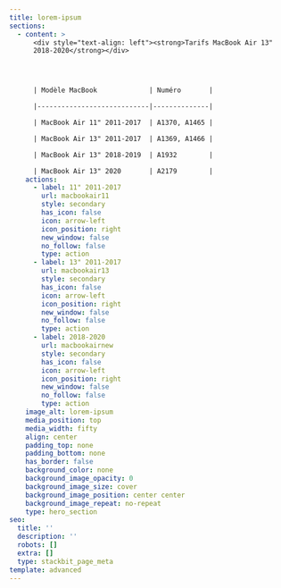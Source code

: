 ```yaml
---
title: lorem-ipsum
sections:
  - content: >
      <div style="text-align: left"><strong>Tarifs MacBook Air 13"
      2018-2020</strong></div>




      | Modèle MacBook             | Numéro       |

      |----------------------------|--------------|

      | MacBook Air 11" 2011-2017  | A1370, A1465 |

      | MacBook Air 13" 2011-2017  | A1369, A1466 |

      | MacBook Air 13" 2018-2019  | A1932        |

      | MacBook Air 13" 2020       | A2179        |
    actions:
      - label: 11" 2011-2017
        url: macbookair11
        style: secondary
        has_icon: false
        icon: arrow-left
        icon_position: right
        new_window: false
        no_follow: false
        type: action
      - label: 13" 2011-2017
        url: macbookair13
        style: secondary
        has_icon: false
        icon: arrow-left
        icon_position: right
        new_window: false
        no_follow: false
        type: action
      - label: 2018-2020
        url: macbookairnew
        style: secondary
        has_icon: false
        icon: arrow-left
        icon_position: right
        new_window: false
        no_follow: false
        type: action
    image_alt: lorem-ipsum
    media_position: top
    media_width: fifty
    align: center
    padding_top: none
    padding_bottom: none
    has_border: false
    background_color: none
    background_image_opacity: 0
    background_image_size: cover
    background_image_position: center center
    background_image_repeat: no-repeat
    type: hero_section
seo:
  title: ''
  description: ''
  robots: []
  extra: []
  type: stackbit_page_meta
template: advanced
---
```

